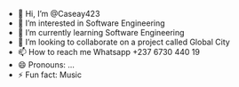 - 👋 Hi, I’m @Caseay423
- 👀 I’m interested in Software Engineering 
- 🌱 I’m currently learning Software Engineering
- 💞️ I’m looking to collaborate on a project called Global City 
- 📫 How to reach me Whatsapp +237 6730 440 19
- 😄 Pronouns: ...
- ⚡ Fun fact: Music

<!---
Caseay423/Caseay423 is a ✨ special ✨ repository because its `README.md` (this file) appears on your GitHub profile.
You can click the Preview link to take a look at your changes.
--->
